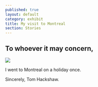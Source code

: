 ```yaml
---
published: true
layout: default
category: exhibit
title: My visit to Montreal
section: Stories
---
```


## To whoever it may concern,

<img src="http://a.pomf.se/rhosmz.jpg" >

I went to Montreal on a holiday once.

Sincerely,
Tom Hackshaw.
